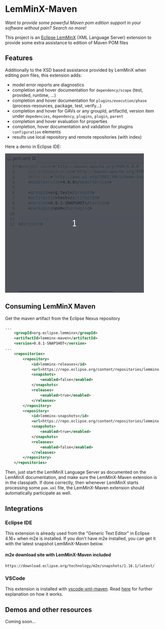 # LemMinX-Maven

_Want to provide some powerful Maven pom edition support in your software without pain? Search no more!_

This project is an [Eclipse LemMinX](https://github.com/eclipse/lemminx) (XML Language Server) extension to provide some extra assistance to edition of Maven POM files

## Features

Additionally to the XSD based assistance provided by LemMinX when editing pom files, this extension adds:

- model error reports are diagnostics
- completion and hover documentation for `dependency/scope` (test, provided, runtime, ...)
- completion and hover documentation for `plugins/execution/phase` (process-resources, package, test, verify...)
- completion and hover for GAVs or any groupId, artifactId, version item under `depedencies`, `dependency`, `plugins`, `plugin`, `parent`
- completion and hover evaluation for properties
- completion, hover documentation and validation for plugins `configuration` elements
- results use local repository and remote repositories (with index)

Here a demo in Eclipse IDE:

![](images/LocalMavenDepCompletion.gif)

## Consuming LemMinX Maven

Get the maven artifact from the Eclipse Nexus repository

```xml
...
	<groupId>org.eclipse.lemminx</groupId>
	<artifactId>lemminx-maven</artifactId>
	<version>0.0.1-SNAPSHOT</version>
...
	<repositories>
		<repository>
			<id>lemminx-releases</id>
			<url>https://repo.eclipse.org/content/repositories/lemminx-releases/</url>
			<snapshots>
				<enabled>false</enabled>
			</snapshots>
			<releases>
				<enabled>true</enabled>
			</releases>
		</repository>
		<repository>
			<id>lemminx-snapshots</id>
			<url>https://repo.eclipse.org/content/repositories/lemminx-snapshots/</url>
			<snapshots>
				<enabled>true</enabled>
			</snapshots>
			<releases>
				<enabled>false</enabled>
			</releases>
		</repository>
	</repositories>
```

Then, just start the LemMinX Language Server as documented on the LemMinX documentation, and make sure the LemMinX-Maven extension is in the classpath. If done correctly, then whenever LemMinX starts processing some `pom.xml` file, the LemMinX-Maven extension should automatically participate as well.

## Integrations

### Eclipse IDE

This extension is already used from the "Generic Text Editor" in Eclipse 4.16+ when m2e is installed.
If you don't have m2e installed, you can get it with the latest snapshot LemMinX-Maven below.

#### m2e download site with LemMinX-Maven included

```
https://download.eclipse.org/technology/m2e/snapshots/1.16.1/latest/
```

### VSCode

This extension is installed with [vscode-xml-maven](https://github.com/angelozerr/vscode-xml-maven). Read [here](https://github.com/redhat-developer/vscode-xml#custom-xml-extensions) for further explanation on how it works.

## Demos and other resources

Coming soon...
